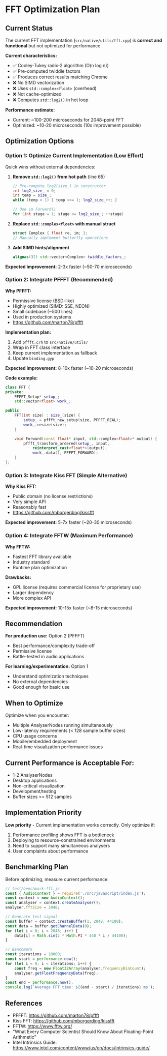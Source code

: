 # FFT Optimization Plan

## Current Status

The current FFT implementation (`src/native/utils/fft.cpp`) is **correct and functional** but not optimized for performance.

**Current characteristics:**
- ✅ Cooley-Tukey radix-2 algorithm (O(n log n))
- ✅ Pre-computed twiddle factors
- ✅ Produces correct results matching Chrome
- ❌ No SIMD vectorization
- ❌ Uses `std::complex<float>` (overhead)
- ❌ Not cache-optimized
- ❌ Computes `std::log2()` in hot loop

**Performance estimate:**
- Current: ~100-200 microseconds for 2048-point FFT
- Optimized: ~10-20 microseconds (10x improvement possible)

## Optimization Options

### Option 1: Optimize Current Implementation (Low Effort)

Quick wins without external dependencies:

1. **Remove `std::log2()` from hot path** (line 65)
   ```cpp
   // Pre-compute log2(size_) in constructor
   int log2_size_ = 0;
   int temp = size_;
   while (temp > 1) { temp >>= 1; log2_size_++; }

   // Use in Forward()
   for (int stage = 1; stage <= log2_size_; ++stage)
   ```

2. **Replace `std::complex<float>` with manual struct**
   ```cpp
   struct Complex { float re, im; };
   // Manually implement butterfly operations
   ```

3. **Add SIMD hints/alignment**
   ```cpp
   alignas(32) std::vector<Complex> twiddle_factors_;
   ```

**Expected improvement:** 2-3x faster (~50-70 microseconds)

### Option 2: Integrate PFFFT (Recommended)

**Why PFFFT:**
- Permissive license (BSD-like)
- Highly optimized (SIMD: SSE, NEON)
- Small codebase (~500 lines)
- Used in production systems
- https://github.com/marton78/pffft

**Implementation plan:**
1. Add `pffft.c/h` to `src/native/utils/`
2. Wrap in FFT class interface
3. Keep current implementation as fallback
4. Update `binding.gyp`

**Expected improvement:** 8-10x faster (~10-20 microseconds)

**Code example:**
```cpp
class FFT {
private:
    PFFFT_Setup* setup_;
    std::vector<float> work_;

public:
    FFT(int size) : size_(size) {
        setup_ = pffft_new_setup(size, PFFFT_REAL);
        work_.resize(size);
    }

    void Forward(const float* input, std::complex<float>* output) {
        pffft_transform_ordered(setup_, input,
            reinterpret_cast<float*>(output),
            work_.data(), PFFFT_FORWARD);
    }
};
```

### Option 3: Integrate Kiss FFT (Simple Alternative)

**Why Kiss FFT:**
- Public domain (no license restrictions)
- Very simple API
- Reasonably fast
- https://github.com/mborgerding/kissfft

**Expected improvement:** 5-7x faster (~20-30 microseconds)

### Option 4: Integrate FFTW (Maximum Performance)

**Why FFTW:**
- Fastest FFT library available
- Industry standard
- Runtime plan optimization

**Drawbacks:**
- GPL license (requires commercial license for proprietary use)
- Larger dependency
- More complex API

**Expected improvement:** 10-15x faster (~8-15 microseconds)

## Recommendation

**For production use:** Option 2 (PFFFT)
- Best performance/complexity trade-off
- Permissive license
- Battle-tested in audio applications

**For learning/experimentation:** Option 1
- Understand optimization techniques
- No external dependencies
- Good enough for basic use

## When to Optimize

Optimize when you encounter:
- Multiple AnalyserNodes running simultaneously
- Low-latency requirements (< 128 sample buffer sizes)
- CPU usage concerns
- Mobile/embedded deployment
- Real-time visualization performance issues

## Current Performance is Acceptable For:
- 1-2 AnalyserNodes
- Desktop applications
- Non-critical visualization
- Development/testing
- Buffer sizes >= 512 samples

## Implementation Priority

**Low priority** - Current implementation works correctly. Only optimize if:
1. Performance profiling shows FFT is a bottleneck
2. Deploying to resource-constrained environments
3. Need to support many simultaneous analysers
4. User complaints about performance

## Benchmarking Plan

Before optimizing, measure current performance:

```javascript
// test/benchmark-fft.js
const { AudioContext } = require('./src/javascript/index.js');
const context = new AudioContext();
const analyser = context.createAnalyser();
analyser.fftSize = 2048;

// Generate test signal
const buffer = context.createBuffer(1, 2048, 44100);
const data = buffer.getChannelData(0);
for (let i = 0; i < 2048; i++) {
    data[i] = Math.sin(2 * Math.PI * 440 * i / 44100);
}

// Benchmark
const iterations = 10000;
const start = performance.now();
for (let i = 0; i < iterations; i++) {
    const freq = new Float32Array(analyser.frequencyBinCount);
    analyser.getFloatFrequencyData(freq);
}
const end = performance.now();
console.log(`Average FFT time: ${(end - start) / iterations} ms`);
```

## References

- PFFFT: https://github.com/marton78/pffft
- Kiss FFT: https://github.com/mborgerding/kissfft
- FFTW: https://www.fftw.org/
- "What Every Computer Scientist Should Know About Floating-Point Arithmetic"
- Intel Intrinsics Guide: https://www.intel.com/content/www/us/en/docs/intrinsics-guide/
